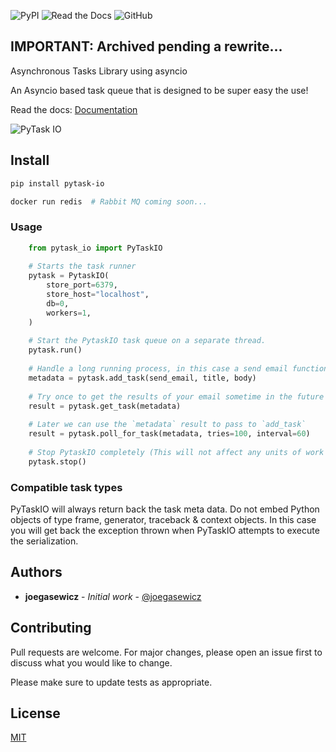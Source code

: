 ![PyPI](https://img.shields.io/pypi/v/pytask-io)
![Read the Docs](https://img.shields.io/readthedocs/pytask-io)
![GitHub](https://img.shields.io/github/license/joegasewicz/pytask_io)

## IMPORTANT: Archived pending a rewrite...


Asynchronous Tasks Library using asyncio

An Asyncio based task queue that is designed to be super easy the use!

Read the docs: [Documentation](https://pytask-io.readthedocs.io/en/latest/)

![PyTask IO](assets/Group.png?raw=true "Title")

## Install
```bash
pip install pytask-io

docker run redis  # Rabbit MQ coming soon...

```


### Usage

```python
    from pytask_io import PyTaskIO
    
    # Starts the task runner
    pytask = PytaskIO(
        store_port=6379,
        store_host="localhost",
        db=0,
        workers=1,
    )
    
    # Start the PytaskIO task queue on a separate thread.
    pytask.run()
    
    # Handle a long running process, in this case a send email function
    metadata = pytask.add_task(send_email, title, body)
    
    # Try once to get the results of your email sometime in the future
    result = pytask.get_task(metadata)
    
    # Later we can use the `metadata` result to pass to `add_task`
    result = pytask.poll_for_task(metadata, tries=100, interval=60)
    
    # Stop PytaskIO completely (This will not affect any units of work that haven't yet executed)
    pytask.stop()

```
### Compatible task types
PyTaskIO will always return back the task meta data.
Do not embed Python objects of type frame, generator, traceback & context objects.
In this case you will get back the exception thrown when PyTaskIO attempts to execute the serialization.



## Authors

* **joegasewicz** - *Initial work* - [@joegasewicz](https://twitter.com/joegasewicz)

## Contributing
Pull requests are welcome. For major changes, please open an issue first to discuss what you would like to change.

Please make sure to update tests as appropriate.

## License
[MIT](https://choosealicense.com/licenses/mit/)
